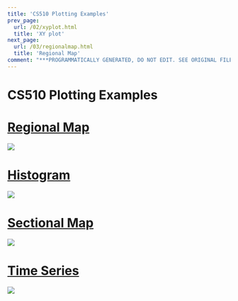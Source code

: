 ```yaml
---
title: 'CS510 Plotting Examples'
prev_page:
  url: /02/xyplot.html
  title: 'XY plot'
next_page:
  url: /03/regionalmap.html
  title: 'Regional Map'
comment: "***PROGRAMMATICALLY GENERATED, DO NOT EDIT. SEE ORIGINAL FILES IN /content***"
---
```

# CS510 Plotting Examples

# [Regional Map](https://veerg24.github.io/myonlinebook/03/regionalmap.html)
[![](regionalmap.png)](https://veerg24.github.io/myonlinebook/03/regionalmap.html)
# [Histogram](https://veerg24.github.io/myonlinebook/03/histogram.html)
[![](histogram.png)](https://veerg24.github.io/myonlinebook/03/histogram.html)
# [Sectional Map](https://veerg24.github.io/myonlinebook/03/sectionalmap.html)
[![](sectionalmap.png)](https://veerg24.github.io/myonlinebook/03/sectionalmap.html)
# [Time Series](https://veerg24.github.io/myonlinebook/03/timeseries.html)
[![](timeseries.png)](https://veerg24.github.io/myonlinebook/03/timeseries.html)